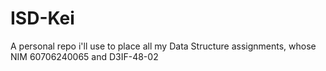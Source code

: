 # ISD-Kei
A personal repo i'll use to place all my Data Structure assignments, whose NIM 60706240065 and D3IF-48-02
